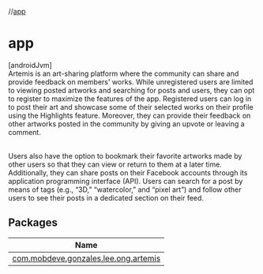 //[app](index.md)

# app

[androidJvm]\
Artemis is an art-sharing platform where the community can share and provide feedback on members' works. While unregistered users are limited to viewing posted artworks and searching for posts and users, they can opt to register to maximize the features of the app. Registered users can log in to post their art and showcase some of their selected works on their profile using the Highlights feature. Moreover, they can provide their feedback on other artworks posted in the community by giving an upvote or leaving a comment. <br/><br/>

Users also have the option to bookmark their favorite artworks made by other users so that they can view or return to them at a later time. Additionally, they can share posts on their Facebook accounts through its application programming interface (API). Users can search for a post by means of tags (e.g., “3D,” “watercolor,” and “pixel art”) and follow other users to see their posts in a dedicated section on their feed.

## Packages

| Name |
|---|
| [com.mobdeve.gonzales.lee.ong.artemis](app/com.mobdeve.gonzales.lee.ong.artemis/index.md) | Package containing all the Kotlin classes, resources, and Gradle files for configuring and running the application. |
